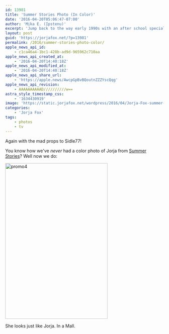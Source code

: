 ```yaml
---
id: 13981
title: 'Summer Stories Photo (In Color)'
date: '2016-04-20T05:06:47-07:00'
author: 'Mika E. (Ipstenu)'
excerpt: 'Jump back to the way early 1990s with an after school special.'
layout: post
guid: 'https://jorjafox.net/?p=13981'
permalink: /2016/summer-stories-photo-color/
apple_news_api_id:
    - c1ca46a4-1bc1-428b-ad9d-965962c710aa
apple_news_api_created_at:
    - '2016-04-20T14:40:18Z'
apple_news_api_modified_at:
    - '2016-04-20T14:40:18Z'
apple_news_api_share_url:
    - 'https://apple.news/AwcpGpBvBQoutnZZZYscQqg'
apple_news_api_revision:
    - AAAAAAAAAAD//////////w==
astra_style_timestamp_css:
    - '1634430919'
image: 'https://static.jorjafox.net/wordpress/2016/04/Jorja-Fox-summer-stories-from-the-mall.jpg'
categories:
    - 'Jorja Fox'
tags:
    - photos
    - tv
---
```


Again with the mad props to Sidle77!

You know how we've <em>never</em> had a color photo of Jorja from <span style="text-decoration: underline;">Summer Stories</span>? Well now we do:

<a href="https://jorjafox.net/gallery/tv/movies/summerstories/promo4.jpg"><img class="aligncenter size-full wp-image-13982" src="//jfo-static.net/wordpress/2016/04/promo4.jpg" alt="promo4" width="325" height="496" /></a>

She looks just like Jorja. In a Mall.